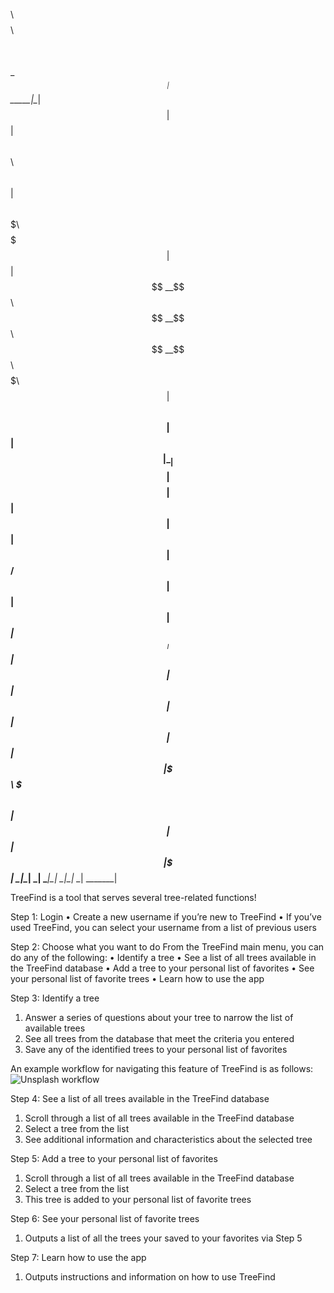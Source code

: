 

$$$$$$$$\                            $$$$$$$$\ $$\                 $$\
\__$$  __|                           $$  _____|\__|                $$ |
   $$ | $$$$$$\   $$$$$$\   $$$$$$\  $$ |      $$\ $$$$$$$\   $$$$$$$ |
   $$ |$$  __$$\ $$  __$$\ $$  __$$\ $$$$$\    $$ |$$  __$$\ $$  __$$ |
   $$ |$$ |  \__|$$$$$$$$ |$$$$$$$$ |$$  __|   $$ |$$ |  $$ |$$ /  $$ |
   $$ |$$ |      $$   ____|$$   ____|$$ |      $$ |$$ |  $$ |$$ |  $$ |
   $$ |$$ |      \$$$$$$$\ \$$$$$$$\ $$ |      $$ |$$ |  $$ |\$$$$$$$ |
   \__|\__|       \_______| \_______|\__|      \__|\__|  \__| \_______|


TreeFind is a tool that serves several tree-related functions!

Step 1: Login
•	Create a new username if you’re new to TreeFind
•	If you’ve used TreeFind, you can select your username from a list of previous users

Step 2: Choose what you want to do
From the TreeFind main menu, you can do any of the following:
•	Identify a tree
•	See a list of all trees available in the TreeFind database
•	Add a tree to your personal list of favorites
•	See your personal list of favorite trees
•	Learn how to use the app

Step 3:  Identify a tree
1.	Answer a series of questions about your tree to narrow the list of available trees
2.	See all trees from the database that meet the criteria you entered
3.	Save any of the identified trees to your personal list of favorites

An example workflow for navigating this feature of TreeFind is as follows:
![Unsplash workflow](https://github.com/lukemenard/TreeFind_Final/blob/master/lib/pic/Tree%20ID%20CLI%20Project%20Workflow.png)

Step 4: See a list of all trees available in the TreeFind database
1.	Scroll through a list of all trees available in the TreeFind database
2.	Select a tree from the list
3.	See additional information and characteristics about the selected tree

Step 5: Add a tree to your personal list of favorites
1.	Scroll through a list of all trees available in the TreeFind database
2.	Select a tree from the list
3.	This tree is added to your personal list of favorite trees

Step 6: See your personal list of favorite trees
1.	Outputs a list of all the trees your saved to your favorites via Step 5

Step 7: Learn how to use the app
1.	Outputs instructions and information on how to use TreeFind
